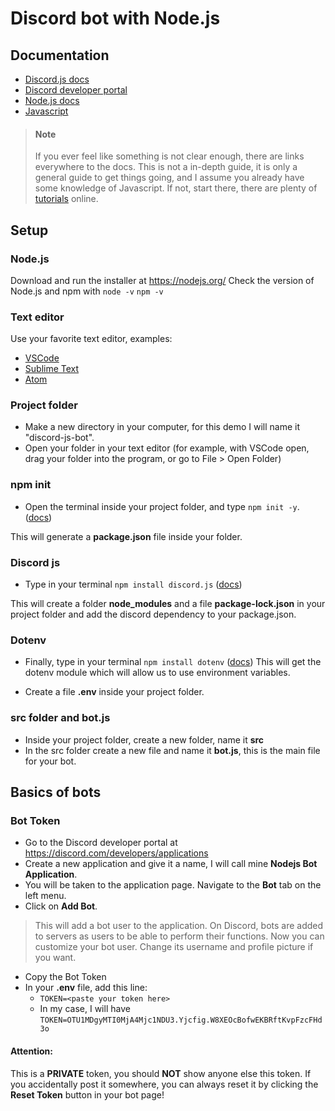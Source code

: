 # Discord bot with Node.js

## Documentation
- [Discord.js docs](https://discord.js.org/#/docs/discord.js/stable/general/welcome)
- [Discord developer portal](https://discord.com/developers/docs/intro)
- [Node.js docs](https://nodejs.org/en/docs/)
- [Javascript](https://developer.mozilla.org/en-US/docs/Web/JavaScript)

> #### Note
> If you ever feel like something is not clear enough, there are links everywhere to the docs. This is not a in-depth guide, it is only a general guide to get things going, and I assume you already have some knowledge of Javascript. If not, start  there, there are plenty of [tutorials](https://www.w3schools.com/js/) online.

## Setup
### Node.js
Download and run the installer at https://nodejs.org/
Check the version of Node.js and npm with
`node -v`
`npm -v`

### Text editor
Use your favorite text editor, examples:
 - [VSCode](https://code.visualstudio.com/download)
 - [Sublime Text](https://www.sublimetext.com/)
 - [Atom](https://atom.io/)

### Project folder
- Make a new directory in your computer, for this demo I will name it "discord-js-bot".
- Open your folder in your text editor (for example, with VSCode open, drag your folder into the program, or go to File > Open Folder)

### npm init
- Open the terminal inside your project folder, and type `npm init -y`.
([docs](https://docs.npmjs.com/cli/v8/commands/npm-init))

This will generate a **package.json** file inside your folder.

### Discord js

- Type in your terminal `npm install discord.js`
([docs](https://discord.js.org/))

This will create a folder **node_modules** and a file **package-lock.json** in your project folder and add the discord dependency to your package.json.

### Dotenv
- Finally, type in your terminal `npm install dotenv`
([docs](https://www.npmjs.com/package/dotenv))
This will get the dotenv module which will allow us to use environment variables.

 - Create a file **.env** inside your project folder.

### src folder and bot.js
- Inside your project folder, create a new folder, name it **src**
- In the src folder create a new file and name it **bot.js**, this is the main file for your bot.

## Basics of bots
### Bot Token
 - Go to the Discord developer portal at https://discord.com/developers/applications
 - Create a new application and give it a name, I will call mine **Nodejs Bot Application**.
 - You will be taken to the application page. Navigate to the **Bot** tab on the left menu.
 - Click on **Add Bot**.

>This will add a bot user to the application. On Discord, bots are added to servers as users to be able to perform their functions. Now you can customize your bot user. Change its username and profile picture if you want.
 - Copy the Bot Token
 - In your **.env** file, add this line:
	 - `TOKEN=<paste your token here>`
	 - In my case, I will have `TOKEN=OTU1MDgyMTI0MjA4Mjc1NDU3.Yjcfig.W8XEOcBofwEKBRftKvpFzcFHd3o`

#### Attention:
This is a **PRIVATE** token, you should **NOT** show anyone else this token. If you accidentally post it somewhere, you can always reset it by clicking the **Reset Token** button in your bot page!
